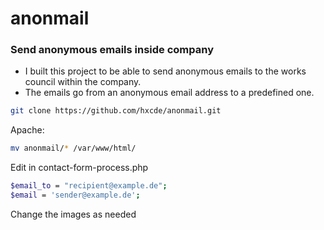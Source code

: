 # anonmail
### Send anonymous emails inside company
- I built this project to be able to send anonymous emails to the works council within the company.
- The emails go from an anonymous email address to a predefined one.
```bash
git clone https://github.com/hxcde/anonmail.git
```
Apache:
```bash
mv anonmail/* /var/www/html/
```
Edit in contact-form-process.php
```bash
$email_to = "recipient@example.de";
$email = 'sender@example.de';
```
Change the images as needed

